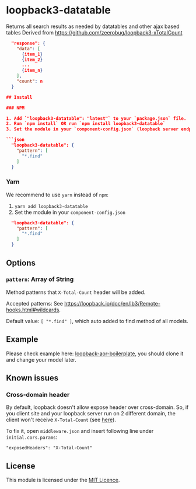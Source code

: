 # loopback3-datatable
Returns all search results as needed by datatables and other ajax based tables
Derived from https://github.com/zeerobug/loopback3-xTotalCount

```json
  "response": {
    "data": [
      {item_1}
      {item_2}
      ...
      {item_n}
    ],
    "count": n
  }

## Install

### NPM

1. Add `"loopback3-datatable": "latest"` to your `package.json` file.
2. Run `npm install` OR run `npm install loopback3-datatable`
3. Set the module in your `component-config.json` (loopback server endpoint)

```json
  "loopback3-datatable": {
    "pattern": [
      "*.find"
    ]
  }
```

### Yarn

We recommend to use `yarn` instead of `npm`:

1. `yarn add loopback3-datatable`
2. Set the module in your `component-config.json`

```json
  "loopback3-datatable": {
    "pattern": [
      "*.find"
    ]
  }
```

## Options

### `pattern`: Array of String

Method patterns that `X-Total-Count` header will be added.

Accepted patterns: See https://loopback.io/doc/en/lb3/Remote-hooks.html#wildcards.

Default value: `[ "*.find" ]`, which auto added to find method of all models.

## Example

Please check example here: [loopback-aor-boilerplate](https://github.com/kimkha/loopback-aor-boilerplate), you should clone it and change your model later.

## Known issues

### Cross-domain header

By default, loopback doesn't allow expose header over cross-domain. So, if you client site and your loopback server run on 2 different domain, the client won't receive `X-Total-Count` (see [here](https://github.com/kimkha/aor-loopback/issues/2)).

To fix it, open `middleware.json` and insert following line under `initial.cors.params`:

```
"exposedHeaders": "X-Total-Count"
```

## License
This module is licensed under the [MIT Licence](LICENSE).

